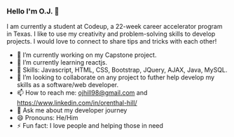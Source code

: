 ### Hello I'm O.J. 👋
I am currently a student at Codeup, a 22-week career accelerator program in Texas. I like to use my creativity and problem-solving skills to develop projects. I would love to connect to share tips and tricks with each other!


- 🔭 I’m currently working on my Capstone project.
- 🌱 I’m currently learning reactjs.
- 📕 Skills: Javascript, HTML, CSS, Bootstrap, JQuery, AJAX, Java, MySQL.
- 👯 I’m looking to collaborate on any project to futher help develop my skills as a software/web developer.
- 📫 How to reach me: ojhill98@gmail.com and https://www.linkedin.com/in/orenthal-hill/
- 💬 Ask me about my developer journey
- 😄 Pronouns: He/Him
- ⚡ Fun fact: I love people and helping those in need

